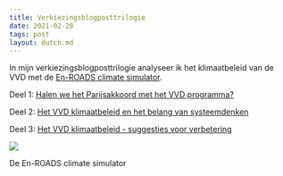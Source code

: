 ```yaml
---
title: Verkiezingsblogposttrilogie
date: 2021-02-28
tags: post
layout: dutch.md
---
```


In mijn verkiezingsblogposttrilogie analyseer ik het klimaatbeleid van de VVD met de [En-ROADS climate simulator](https://en-roads.climateinteractive.org/scenario.html?v=2.7.36).

Deel 1: [Halen we het Parijsakkoord met het VVD programma?](/posts/halen-we-het-parijsakkoord-met-het-vvd-programma/)

Deel 2: [Het VVD klimaatbeleid en het belang van systeemdenken](/posts/het-vvd-klimaatbeleid-en-het-belang-van-systeemdenken/)

Deel 3: [Het VVD klimaatbeleid - suggesties voor verbetering](/posts/het-vvd-klimaatbeleid-suggesties-voor-verbetering/)

![](https://hiskeoverweg.files.wordpress.com/2021/02/screenshot-from-2021-02-28-22-32-50-1.png?w=1024)

De En-ROADS climate simulator
